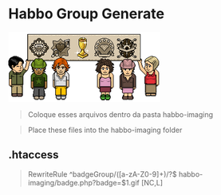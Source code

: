 # Habbo Group Generate

![](image.gif)

> Coloque esses arquivos dentro da pasta habbo-imaging

> Place these files into the habbo-imaging folder

## .htaccess

> RewriteRule ^badgeGroup/([a-zA-Z0-9]+)/?$ habbo-imaging/badge.php?badge=$1.gif [NC,L]
